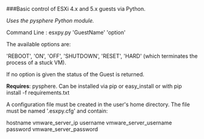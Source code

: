 ###Basic control of ESXi 4.x and 5.x guests via Python.

_Uses the pysphere Python module._

Command Line : 
    esxpy.py 'GuestName' 'option'

The available options are:

'REBOOT',
'ON',
'OFF',
'SHUTDOWN',
'RESET',
'HARD' (which terminates the process of a stuck VM).

If no option is given the status of the Guest is returned.

__Requires__: pysphere. Can be installed via pip or easy_install or
with pip install -f requirements.txt

A configuration file must be created in the user's home directory.
The file must be named '.esxpy.cfg' and contain:

hostname vmware_server_ip
username vmware_server_username
password vmware_server_password
